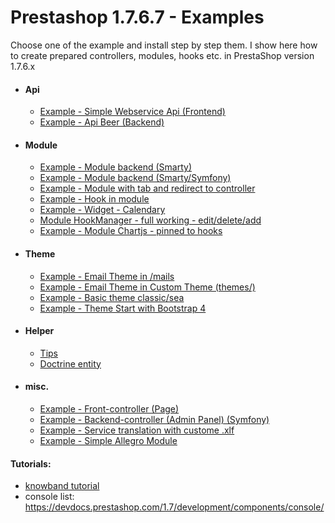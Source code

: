# Prestashop 1.7.6.7 - Examples

Choose one of the example and install step by step them. I show here how to create prepared controllers, modules, hooks etc. in PrestaShop version 1.7.6.x
* #### Api
    * [Example - Simple Webservice Api (Frontend) ](https://github.com/damian-pm/prestashop_examples/tree/master/examples/ExampleWebserviceApi)
    * [Example - Api Beer (Backend) ](https://github.com/damian-pm/prestashop_examples/tree/master/examples/ExampleApiAdmin)
* #### Module
    * [Example - Module backend (Smarty)](https://github.com/damian-pm/prestashop_examples/tree/master/examples/ExampleModule)
    * [Example - Module backend (Smarty/Symfony)](https://github.com/damian-pm/prestashop_examples/tree/master/examples/ExampleModuleBackEndSymfony)
    * [Example - Module with tab and redirect to controller](https://github.com/damian-pm/prestashop_examples/tree/master/examples/ExampleModuleTabRedirect)
    * [Example - Hook in module](https://github.com/damian-pm/prestashop_examples/tree/master/examples/ExampleHookModule)
    * [Example - Widget - Calendary](https://github.com/damian-pm/prestashop_examples/tree/master/examples/ExampleWidget)
    * [Module HookManager - full working - edit/delete/add](https://github.com/damian-pm/prestashop_examples/tree/master/examples/ModuleHookManager)
    * [Example - Module Chartjs - pinned to hooks](https://github.com/damian-pm/prestashop_examples/tree/master/examples/ExampleModuleChart)
* #### Theme
    * [Example - Email Theme in /mails](https://github.com/damian-pm/prestashop_examples/tree/master/examples/ExampleEmailTheme)
    * [Example - Email Theme in Custom Theme (themes/)](https://github.com/damian-pm/prestashop_examples/tree/master/examples/ExampleCustomEmailTheme)
    * [Example - Basic theme classic/sea](https://github.com/damian-pm/prestashop_examples/tree/master/examples/ExampleThemeSea)
    * [Example - Theme Start with Bootstrap 4](https://github.com/damian-pm/prestashop_examples/tree/master/examples/ExampleThemeStartBootstrap)
* #### Helper
    * [Tips](https://github.com/damian-pm/prestashop_examples/tree/master/examples/Helpers)
    * [Doctrine entity](https://github.com/damian-pm/prestashop_examples/tree/master/examples/Helpers/DoctrineHelper.md)
* #### misc.
    * [Example - Front-controller (Page)](https://github.com/damian-pm/prestashop_examples/tree/master/examples/ExampleFrontController)
    * [Example - Backend-controller (Admin Panel) (Symfony)](https://github.com/damian-pm/prestashop_examples/tree/master/examples/ExampleBackEndController)
    * [Example - Service translation with custome .xlf](https://github.com/damian-pm/prestashop_examples/tree/master/examples/ExampleTranslationService)
    * [Example - Simple Allegro Module ](https://github.com/damian-pm/prestashop_examples/tree/master/examples/ExampleModuleAllegro)


#### Tutorials:
* [knowband tutorial](https://www.knowband.com/blog/pl/prestashop-poradniki/)
* console list: https://devdocs.prestashop.com/1.7/development/components/console/
